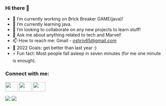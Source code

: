 ### Hi there 👋
- 🔭 I’m currently working on Brick Breaker GAME(java)!
- 🌱 I’m currently learning java.
- 👯 I’m looking to collaborate on any new projects to learn stuff!
- 💬 Ask me about anything related to tech and Marvel!
- 📫 How to reach me: Gmail - oshriv65@gmail.com
- 🥅 2022 Goals: get better than last year :) 
- ⚡ Fun fact: Most people fall asleep in seven minutes (for me one minute is enough).


<h3 align="left">Connect with me:</h3>
<p align="left">
<a href="https://twitter.com/OshriAgronov" target="blank"><img align="center" src="https://cdn.jsdelivr.net/npm/simple-icons@3.0.1/icons/twitter.svg" alt="" height="30" width="40" /></a>
<a href="https://www.linkedin.com/in/oshri-agronov-b6a387228" target="blank"><img align="center" src="https://cdn.jsdelivr.net/npm/simple-icons@3.0.1/icons/linkedin.svg" alt="" height="30" width="40" /></a>
<a href="https://www.instagram.com/oshri_agronov" target="blank"><img align="center" src="https://cdn.jsdelivr.net/npm/simple-icons@3.0.1/icons/instagram.svg" alt="" height="30" width="40" /></a>
</p>


<img src="https://github-readme-stats.vercel.app/api?username=oshriv65&&show_icons=true&title_color=ffffff&icon_color=bb2acf&text_color=daf7dc&bg_color=151515">    <img src="https://github-readme-stats.vercel.app/api/top-langs/?username=oshriv65">
